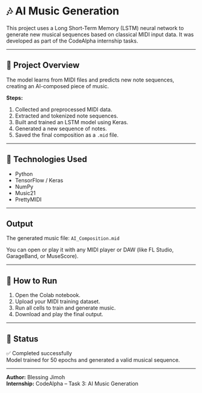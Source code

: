 # 🎶 AI Music Generation

This project uses a Long Short-Term Memory (LSTM) neural network to generate new musical sequences based on classical MIDI input data. It was developed as part of the CodeAlpha internship tasks.

---

## 📘 Project Overview
The model learns from MIDI files and predicts new note sequences, creating an AI-composed piece of music.

**Steps:**
1. Collected and preprocessed MIDI data.
2. Extracted and tokenized note sequences.
3. Built and trained an LSTM model using Keras.
4. Generated a new sequence of notes.
5. Saved the final composition as a `.mid` file.

---

## 🧠 Technologies Used
- Python  
- TensorFlow / Keras  
- NumPy  
- Music21  
- PrettyMIDI  

---

## Output
The generated music file: `AI_Composition.mid`

You can open or play it with any MIDI player or DAW (like FL Studio, GarageBand, or MuseScore).

---

## 📂 How to Run
1. Open the Colab notebook.
2. Upload your MIDI training dataset.
3. Run all cells to train and generate music.
4. Download and play the final output.

---

## 🏁 Status
✅ Completed successfully  
Model trained for 50 epochs and generated a valid musical sequence.

---

**Author:** Blessing Jimoh  
**Internship:** CodeAlpha – Task 3: AI Music Generation
